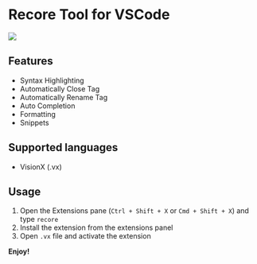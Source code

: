 # Recore Tool for VSCode

![](https://img.alicdn.com/tfs/TB1XKU_EVOWBuNjy0FiXXXFxVXa-1396-746.png)

## Features

* Syntax Highlighting
* Automatically Close Tag
* Automatically Rename Tag
* Auto Completion
* Formatting
* Snippets

## Supported languages

* VisionX (.vx)

## Usage

1. Open the Extensions pane (`Ctrl + Shift + X` or `Cmd + Shift + X`) and type `recore`
2. Install the extension from the extensions panel
3. Open `.vx` file and activate the extension

**Enjoy!**